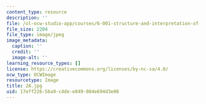 ```yaml
---
content_type: resource
description: ''
file: /ol-ocw-studio-app/courses/6-001-structure-and-interpretation-of-computer-programs-spring-2005/17eff22656a9c4dee849084e694d3e08_2A.jpg
file_size: 2204
file_type: image/jpeg
image_metadata:
  caption: ''
  credit: ''
  image-alt: ''
learning_resource_types: []
license: https://creativecommons.org/licenses/by-nc-sa/4.0/
ocw_type: OCWImage
resourcetype: Image
title: 2A.jpg
uid: 17eff226-56a9-c4de-e849-084e694d3e08
---
```

